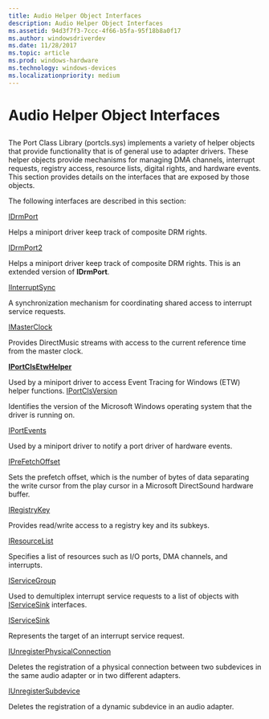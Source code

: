 ```yaml
---
title: Audio Helper Object Interfaces
description: Audio Helper Object Interfaces
ms.assetid: 94d3f7f3-7ccc-4f66-b5fa-95f18b8a0f17
ms.author: windowsdriverdev
ms.date: 11/28/2017
ms.topic: article
ms.prod: windows-hardware
ms.technology: windows-devices
ms.localizationpriority: medium
---
```


# Audio Helper Object Interfaces


## <span id="ddk_audio_helper_object_interfaces_ks"></span><span id="DDK_AUDIO_HELPER_OBJECT_INTERFACES_KS"></span>


The Port Class Library (portcls.sys) implements a variety of helper objects that provide functionality that is of general use to adapter drivers. These helper objects provide mechanisms for managing DMA channels, interrupt requests, registry access, resource lists, digital rights, and hardware events. This section provides details on the interfaces that are exposed by those objects.

The following interfaces are described in this section:


[IDrmPort](https://msdn.microsoft.com/library/windows/hardware/ff536571)

Helps a miniport driver keep track of composite DRM rights.

[IDrmPort2](https://msdn.microsoft.com/library/windows/hardware/ff536573)

Helps a miniport driver keep track of composite DRM rights. This is an extended version of **IDrmPort**.

[IInterruptSync](https://msdn.microsoft.com/library/windows/hardware/ff536590)

A synchronization mechanism for coordinating shared access to interrupt service requests.

[IMasterClock](https://msdn.microsoft.com/library/windows/hardware/ff536696)

Provides DirectMusic streams with access to the current reference time from the master clock.

[**IPortClsEtwHelper**](https://msdn.microsoft.com/library/windows/hardware/dn265123)

Used by a miniport driver to access Event Tracing for Windows (ETW) helper functions.
[IPortClsVersion](https://msdn.microsoft.com/library/windows/hardware/ff536877)

Identifies the version of the Microsoft Windows operating system that the driver is running on.

[IPortEvents](https://msdn.microsoft.com/library/windows/hardware/ff536884)

Used by a miniport driver to notify a port driver of hardware events.

[IPreFetchOffset](https://msdn.microsoft.com/library/windows/hardware/ff536951)

Sets the prefetch offset, which is the number of bytes of data separating the write cursor from the play cursor in a Microsoft DirectSound hardware buffer.

[IRegistryKey](https://msdn.microsoft.com/library/windows/hardware/ff536965)

Provides read/write access to a registry key and its subkeys.

[IResourceList](https://msdn.microsoft.com/library/windows/hardware/ff536976)

Specifies a list of resources such as I/O ports, DMA channels, and interrupts.

[IServiceGroup](https://msdn.microsoft.com/library/windows/hardware/ff536994)

Used to demultiplex interrupt service requests to a list of objects with [IServiceSink](https://msdn.microsoft.com/library/windows/hardware/ff537006) interfaces.

[IServiceSink](https://msdn.microsoft.com/library/windows/hardware/ff537006)

Represents the target of an interrupt service request.

[IUnregisterPhysicalConnection](https://msdn.microsoft.com/library/windows/hardware/ff537022)

Deletes the registration of a physical connection between two subdevices in the same audio adapter or in two different adapters.

[IUnregisterSubdevice](https://msdn.microsoft.com/library/windows/hardware/ff537030)

Deletes the registration of a dynamic subdevice in an audio adapter.

 

 





